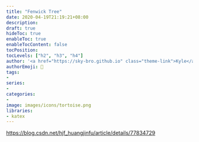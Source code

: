 ```yaml
---
title: "Fenwick Tree"
date: 2020-04-19T21:19:21+08:00
description:
draft: true
hideToc: true
enableToc: true
enableTocContent: false
tocPosition:
tocLevels: ["h2", "h3", "h4"]
author: '<a href="https://sky-bro.github.io" class="theme-link">Kyle</a>'
authorEmoji: 🦂
tags:
-
series:
-
categories:
-
image: images/icons/tortoise.png
libraries:
- katex
---
```

https://blog.csdn.net/hjf_huangjinfu/article/details/77834729
